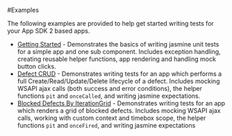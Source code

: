 #Examples

The following examples are provided to help get started writing tests for your App SDK 2 based apps.

* [Getting Started](start) - Demonstrates the basics of writing jasmine unit tests for a simple app and one sub component.  Includes exception handling, creating reusable helper functions, app rendering and handling mock button clicks.
* [Defect CRUD](crud) - Demonstrates writing tests for an app which performs a full Create/Read/Update/Delete lifecycle of a defect.
Includes mocking WSAPI ajax calls (both success and error conditions), the helper functions `pit` and `onceCalled`, and writing
jasmine expectations. 
* [Blocked Defects By IterationGrid](grid) - Demonstrates writing tests for an app which renders a grid of blocked defects.  Includes mocking WSAPI ajax calls,
working with custom context and timebox scope, the helper functions `pit` and `onceFired`, and writing jasmine expectations

